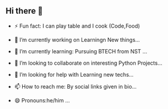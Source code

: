 ## Hi there 👋
- ⚡ Fun fact: I can play table and
            I cook (Code,Food)
- 🔭 I’m currently working on Learningn New things...
- 🌱 I’m currently learning: Pursuing BTECH from NST ...
- 👯 I’m looking to collaborate on interesting Python Projects...
- 🤔 I’m looking for help with Learning new techs...

- 📫 How to reach me: By social links given in bio...
- 😄 Pronouns:he/him ...
      

<!--
**HardikShreays/HardikShreays** is a ✨ _special_ ✨ repository because its `README.md` (this file) appears on your GitHub profile.

Here are some ideas to get you started:

- 🔭 I’m currently working on Learningn New things...
- 🌱 I’m currently learning: Pursuing BTECH from NST ...
- 👯 I’m looking to collaborate on interesting Python Projects...
- 🤔 I’m looking for help with Learning new techs...
- 💬 Ask me about ...
- 📫 How to reach me: By social links given in bio...
- 😄 Pronouns:he/him ...
- ⚡ Fun fact: I can play table
              I cook (Code,Food)...
-->
